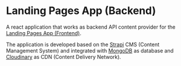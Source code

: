 # Landing Pages App (Backend)

A react application that works as backend API content provider for the [Landing Pages App (Frontend)](https://www.x.y).

The application is developed based on the [Strapi](https://strapi.io/) CMS (Content Management System) and integrated with [MongoDB](https://www.mongodb.com/) as database and [Cloudinary](https://cloudinary.com/) as CDN (Content Delivery Network).
